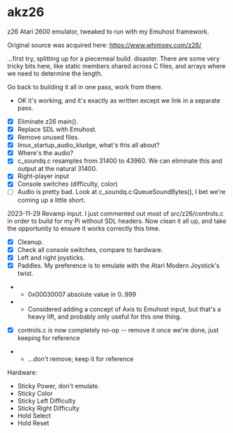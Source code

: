 # akz26

z26 Atari 2600 emulator, tweaked to run with my Emuhost framework.

Original source was acquired here: https://www.whimsey.com/z26/

...first try, splitting up for a piecemeal build. disaster.
There are some very tricky bits here, like static members shared across C files, and arrays where we need to determine the length.

Go back to building it all in one pass, work from there.
- OK it's working, and it's exactly as written except we link in a separate pass.
- [x] Eliminate z26 main().
- [x] Replace SDL with Emuhost.
- [x] Remove unused files.
- [x] linux_startup_audio_kludge, what's this all about?
- [x] Where's the audio?
- [x] c_soundq.c resamples from 31400 to 43960. We can eliminate this and output at the natural 31400.
- [x] Right-player input
- [x] Console switches (difficulty, color)
- [ ] Audio is pretty bad. Look at c_soundq.c:QueueSoundBytes(), I bet we're coming up a little short.

2023-11-29 Revamp input.
I just commented out most of src/z26/controls.c in order to build for my Pi without SDL headers.
Now clean it all up, and take the opportunity to ensure it works correctly this time.
- [x] Cleanup.
- [x] Check all console switches, compare to hardware.
- [x] Left and right joysticks.
- [x] Paddles. My preference is to emulate with the Atari Modern Joystick's twist.
- - 0x00030007 absolute value in 0..999
- - Considered adding a concept of Axis to Emuhost input, but that's a heavy lift, and probably only useful for this one thing.
- [x] controls.c is now completely no-op -- remove it once we're done, just keeping for reference
- - ...don't remove; keep it for reference

Hardware:
- Sticky Power, don't emulate.
- Sticky Color
- Sticky Left Difficulty
- Sticky Right Difficulty
- Hold Select
- Hold Reset
